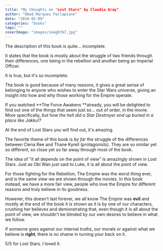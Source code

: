 ```yaml
---
title: "My thoughts on "Lost Stars" by Claudia Gray"
author: "Obed Marquez Parlapiano"
date: "2016-01-09"
categories: "books"
tags: ""
coverImage: "images/imag0767.jpg"
---
```


The description of this book is quite... incomplete.

It states that the book is mostly about the struggle of two friends through their differences, one being in the rebellion and another being an Imperial Officer.

It is true, but it's so incomplete.

The book is good because of many reasons, it gives a great sense of belonging to anyone who wishes to enter the Star Wars universe, giving an insight into how and why those working for the Empire operate.

If you watched **The Force Awakens **already, you will be delighted to find out one of the things that seem just so... out of order, in the movie. More specifically, _but how the hell did a Star Destroyer end up buried in a place like Jakku!?_

At the end of Lost Stars you will find out, it's amazing.

The favorite theme of this book is _by far_ the struggle of the differences between Ciena Ree and Thane Kyrell (protagonists). They are so similar yet so different, so close yet so far away through most of the book.

The idea of "it all depends on the point of view" is amazingly shown in Lost Stars. Just as Obi Wan just said to Luke, it is all about the point of view.

For those fighting for the Rebellion, The Empire was the worst thing ever, and is the same view we are shown through the movies. In this book instead, we have a more fair view, people who love the Empire for different reasons and truly believe in its goodness.

However, this doesn't last forever, we all know The Empire was **evil** and mostly at the end of the book it is shown as it is by one of our characters, crushing her believes and demonstrating that, even though it is all about the point of view, we shouldn't be blinded by our own desires to believe in what we follow.

If someone goes against our internal truths, our morals or against what we believe is **right**, there is no shame in turning your back on it.

5/5 for Lost Stars. I loved it.

